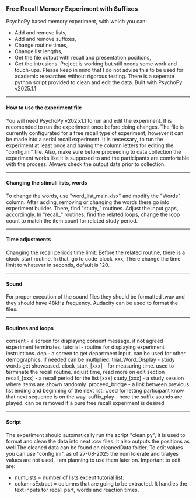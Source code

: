 ### Free Recall Memory Experiment with Suffixes 
PsychoPy based memory experiment, with which you can: 
- Add and remove lists, 
- Add and remove suffixes, 
- Change routine times, 
- Change list lengths, 
- Get the file output with recall and presentation positions, 
- Get the intrusions. 
Project is working but still needs some work and touch-ups. Please keep in mind that I do not advise this to be used for academic researches without rigorous testing. 
There is a seperate python script provided to clean and edit the data. 
Built with PsychoPy v2025.1.1 
***
#### How to use the experiment file
You will need PsychoPy v2025.1.1 to run and edit the experiment. It is recomended to run the experiment once before doing changes.
The file is currently configurated for a free recall type of experiment, however it can be made into a serial recall experiment. 
It is necessary, to run the experiment at least once and having the column letters for editing the "config.ini" file. Also, make sure before proceeding to data collection the experiment works like it is supposed to and the participants are comfortable with the process. Always check the output data prior to collection. 
***
#### Changing the stimuli lists, words 
To change the words, use "word_list_main.xlsx" and modify the "Words" column. 
After adding, removing or changing the words there go into experiment builder. 
There, find "study_" routines. Adjust the input gaps, accordingly. 
In "recall_" routines, find the related loops, change the loop count to match the item count for related study period. 
***
#### Time adjustments
Changing the recall periods time limit: 
Before the related routine, there is a clock_start routine.
In that, go to code_clock_xxx,
There change the time limit to whatever in seconds, default is 120. 
***
#### Sound 
For proper execution of the sound files they should be formatted .wav and they should have 48kHz frequency. Audacity can be used to format the files.  
***
#### Routines and loops
consent - a screen for displaying consent message. if not agreed experiment  terminates.
tutorial - routine for displaying experiment instructions.
dep - a screen to get department input. can be used for other demographics.
if needed can be multiplied.
trial_Word_Display - study words get showcased.
clock_start_[xxx] - for measuring time. used to terminate the recall routine.  adjust time, read more on edit section
recall_[xxx] - a recall period for the list [xxx]
study_[xxx] - a study session where items are shown randomly.
proceed_bridge - a link between previous list ending and beginning of the next  list. Used for letting participant know that next sequence is on the way.
suffix_play - here the suffix sounds are played. can be removed if a pure free  recall experiment is desired
***
#### Script
The experiment should automatically run the script "clean.py", it is used to format and clean the data into neat .csv files. It also outputs the positions as well.The cleaned data can be found on cleanedData folder. 
To edit values you can use "config.ini", as of 27-08-2025 the numTolerate and tiralyes values are not used. I am planning to use them later on. Important to edit are: 
- numLists = number of lists except tutorial list. 
- columnsExtract = columns that are going to be extracted. It handles the text inputs for recall part, words and reaction times. 
			

